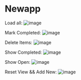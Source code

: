 # Newapp

Load all:
 ![image](https://github.com/user-attachments/assets/731662cb-26b6-4641-a579-99116d3fb939)

Mark Completed:
![image](https://github.com/user-attachments/assets/69afde56-b444-4398-beca-b19dabdb0a9c)

Delete Items:
![image](https://github.com/user-attachments/assets/2e07a72f-0f9e-481a-b974-12ab4c3089c4)

Show Completed:
![image](https://github.com/user-attachments/assets/9ba76603-47a0-4c11-8769-4417141ca539)

Show Open:
![image](https://github.com/user-attachments/assets/c9b7ffc2-4b25-4072-a14d-1134344e692e)

Reset View && Add New:
![image](https://github.com/user-attachments/assets/b86df0fd-5474-4ff6-aba2-c6b4f1f7598d)


